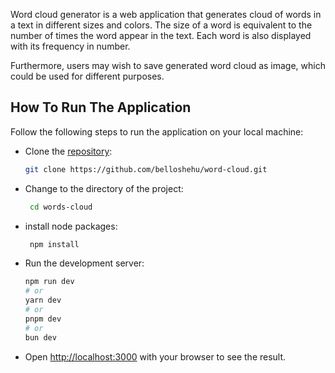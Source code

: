 Word cloud generator is a web application that generates cloud of words in a
text in different sizes and colors. The size of a word is equivalent to the
number of times the word appear in the text. Each word is also displayed with
its frequency in number.

Furthermore, users may wish to save generated word cloud as image, which could
be used for different purposes.

## How To Run The Application

Follow the following steps to run the application on your local machine:

- Clone the [repository](https://github.com/belloshehu/word-cloud):

  ```bash
  git clone https://github.com/belloshehu/word-cloud.git
  ```

- Change to the directory of the project:

  ```bash
   cd words-cloud
  ```

- install node packages:

  ```bash
   npm install
  ```

- Run the development server:

  ```bash
  npm run dev
  # or
  yarn dev
  # or
  pnpm dev
  # or
  bun dev
  ```

- Open [http://localhost:3000](http://localhost:3000) with your browser to see
  the result.

